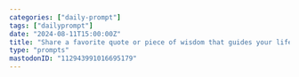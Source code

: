 ```yaml
---
categories: ["daily-prompt"]
tags: ["dailyprompt"]
date: "2024-08-11T15:00:00Z"
title: "Share a favorite quote or piece of wisdom that guides your life."
type: "prompts"
mastodonID: "112943991016695179"
---
```

